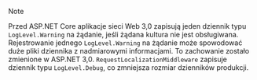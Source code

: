 > [!NOTE]
> Przed ASP.NET Core aplikacje sieci Web 3,0 zapisują jeden dziennik typu `LogLevel.Warning` na żądanie, jeśli żądana kultura nie jest obsługiwana. Rejestrowanie jednego `LogLevel.Warning` na żądanie może spowodować duże pliki dziennika z nadmiarowymi informacjami. To zachowanie zostało zmienione w ASP.NET 3,0. `RequestLocalizationMiddleware` zapisuje dziennik typu `LogLevel.Debug`, co zmniejsza rozmiar dzienników produkcji.